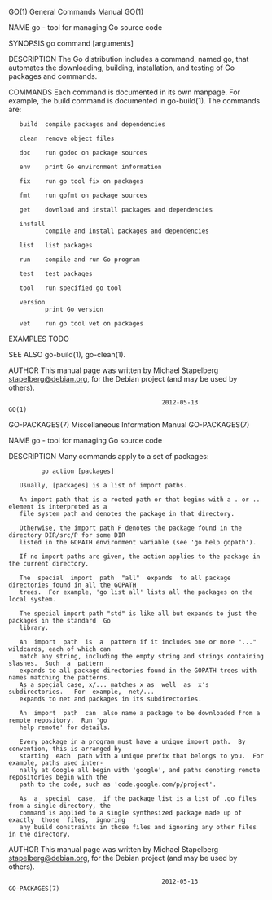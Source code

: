 GO(1)                                  General Commands Manual                                  GO(1)

NAME
       go - tool for managing Go source code

SYNOPSIS
       go command [arguments]

DESCRIPTION
       The  Go  distribution  includes a command, named go, that automates the downloading, building,
       installation, and testing of Go packages and commands.

COMMANDS
       Each command is documented in its own manpage. For example, the build command is documented in
       go-build(1). The commands are:

       build  compile packages and dependencies

       clean  remove object files

       doc    run godoc on package sources

       env    print Go environment information

       fix    run go tool fix on packages

       fmt    run gofmt on package sources

       get    download and install packages and dependencies

       install
              compile and install packages and dependencies

       list   list packages

       run    compile and run Go program

       test   test packages

       tool   run specified go tool

       version
              print Go version

       vet    run go tool vet on packages

EXAMPLES
       TODO

SEE ALSO
       go-build(1), go-clean(1).

AUTHOR
       This  manual  page  was  written by Michael Stapelberg <stapelberg@debian.org>, for the Debian
       project (and may be used by others).

                                              2012-05-13                                        GO(1)
GO-PACKAGES(7)                     Miscellaneous Information Manual                    GO-PACKAGES(7)

NAME
       go - tool for managing Go source code

DESCRIPTION
       Many commands apply to a set of packages:

             go action [packages]

       Usually, [packages] is a list of import paths.

       An import path that is a rooted path or that begins with a . or .. element is interpreted as a
       file system path and denotes the package in that directory.

       Otherwise, the import path P denotes the package found in the directory DIR/src/P for some DIR
       listed in the GOPATH environment variable (see 'go help gopath').

       If no import paths are given, the action applies to the package in the current directory.

       The  special  import  path  "all"  expands  to all package directories found in all the GOPATH
       trees.  For example, 'go list all' lists all the packages on the local system.

       The special import path "std" is like all but expands to just the packages in the standard  Go
       library.

       An  import  path  is  a  pattern if it includes one or more "..." wildcards, each of which can
       match any string, including the empty string and strings containing slashes.  Such  a  pattern
       expands to all package directories found in the GOPATH trees with names matching the patterns.
       As a special case, x/... matches x as  well  as  x's  subdirectories.   For  example,  net/...
       expands to net and packages in its subdirectories.

       An  import  path  can  also name a package to be downloaded from a remote repository.  Run 'go
       help remote' for details.

       Every package in a program must have a unique import path.  By convention, this is arranged by
       starting  each  path with a unique prefix that belongs to you.  For example, paths used inter‐
       nally at Google all begin with 'google', and paths denoting remote repositories begin with the
       path to the code, such as 'code.google.com/p/project'.

       As  a  special  case,  if the package list is a list of .go files from a single directory, the
       command is applied to a single synthesized package made up of exactly  those  files,  ignoring
       any build constraints in those files and ignoring any other files in the directory.

AUTHOR
       This  manual  page  was  written by Michael Stapelberg <stapelberg@debian.org>, for the Debian
       project (and may be used by others).

                                              2012-05-13                               GO-PACKAGES(7)
